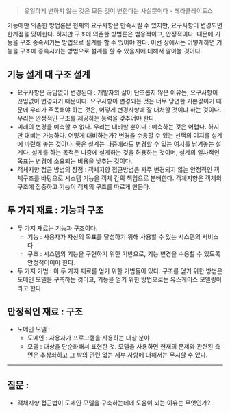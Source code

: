 
> 유일하게 변하지 않는 것은 모든 것이 변한다는 사실뿐이다 - 헤라클레이토스 


기능에만 의존한 방법론은 현재의 요구사항은 만족시킬 수 있지만, 요구사항이 변경되면 한계점을 맞이한다. 하지만 구조에 의존한 방법론은 범용적이고, 안정적이다. 때문에 기능을 구조 종속시키는 방법으로 설계를 할 수 있어야 한다. 이번 장에서는 어떻게하면 기능을 구조에 종속시키는 방법으로 설계를 할 수 있을지에 대해서 알아볼 것이다. 


## 기능 설계 대 구조 설계 

- 요구사항은 끊임없이 변경된다 : 개발자의 삶이 단조롭지 않은 이유는, 요구사항이 끊임없이 변경되기 때문이다. 요구사항이 변경되는 것은 너무 당연한 기본값이기 때문에 우리가 주목해야 하는 것은, 어떻게 변경사항에 잘 대처할 것이냐 하는 것이다. 우리는 안정적인 구조를 제공하는 능력을 갖추어야 한다. 
- 미래의 변경을 예측할 수 없다. 우리는 대비할 뿐이다 : 예측하는 것은 어렵다. 하지만 대비는 가능하다. 어떻게 대비하는가? 변경을 수용할 수 있는 선택의 여지를 설계에 마련해 놓는 것이다. 좋은 설계는 나중에라도 변경할 수 있는 여지를 남겨놓는 설계다. 설계를 하는 목적은 나중에 설계하는 것을 허용하는 것이며, 설계의 일차적인 목표는 변경에 소요되는 비용을 낮추는 것이다. 
- 객체지향 접근 방법의 장점 : 객체지향 접근방법은 자주 변경되지 않는 안정적인 객체구조를 바탕으로 시스템 기능을 객체 간의 책임으로 분배한다. 객체지향은 객체의 구조에 집중하고 기능이 객체의 구조를 따르게 만든다. 



## 두 가지 재료 : 기능과 구조 

- 두 가지 재료는 기능과 구조이다. 
	- 기능 : 사용자가 자신의 목표를 달성하기 위해 사용할 수 있는 시스템의 서비스다
	- 구조 : 시스템의 기능을 구현하기 위한 기반으로, 기능 변경을 수용할 수 있도록 안정적이어야 한다. 
- 두 가지 기법 : 이 두 가지 재료를 얻기 위한 기법들이 있다. 구조를 얻기 위한 방법은 도메인 모델을 구축하는 것이고, 기능을 얻기 위한 방법으로는 유스케이스 모델링이라고 한다. 


## 안정적인 재료 : 구조 


- 도메인 모델 : 
	- 도메인 : 사용자가 프로그램을 사용하는 대상 분야 
	- 모델 : 대상을 단순화해서 표현한 것. 모델을 사용하면 현재의 문제와 관련된 측면은 추상화하고 그 밖의 관련 없는 세부 사항에 대해서는 무시할 수 있다. 






--- 

## 질문 : 

- 객체지향 접근법이 도메인 모델을 구축하는데에 도움이 되는 이유는 무엇인가? 
